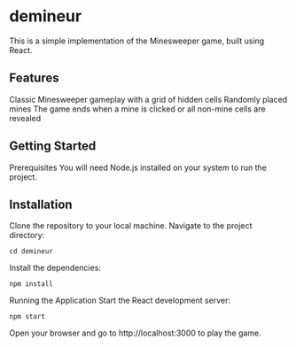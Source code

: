 # demineur
This is a simple implementation of the Minesweeper game, built using React.

## Features
Classic Minesweeper gameplay with a grid of hidden cells
Randomly placed mines
The game ends when a mine is clicked or all non-mine cells are revealed

## Getting Started
Prerequisites
You will need Node.js installed on your system to run the project.

## Installation
Clone the repository to your local machine.
Navigate to the project directory:
```
cd demineur
```
Install the dependencies:
```
npm install
```
Running the Application
Start the React development server:
```
npm start
```
Open your browser and go to http://localhost:3000 to play the game.
